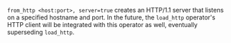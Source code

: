 `from_http <host:port>, server=true` creates an HTTP/1.1 server that listens on
a specified hostname and port. In the future, the `load_http` operator's HTTP
client will be integrated with this operator as well, eventually superseding
`load_http`.
